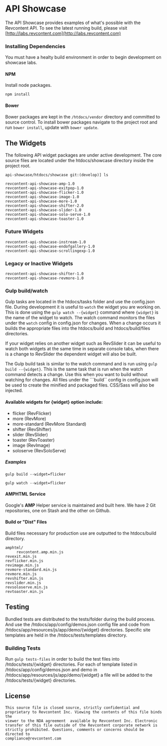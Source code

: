 # API Showcase

The API Showcase provides examples of what's possible with the Revcontent API. To see the latest running build,
please visit [http://labs.revcontent.com](http://labs.revcontent.com)

### Installing Dependencies

You must have a healty build environment in order to begin development on showcase labs.

#### NPM
Install node packages.

```
npm install
```

#### Bower
Bower packages are kept in the ```/htdocs/vendor``` directory and committed to source control. To install bower packages navigate to the project root and run ```bower install```, update with ```bower update```.

## The Widgets

The following API widget packages are under active development. The core source files are located under the htdocs/showcase directory inside the project root.

```
api-showcase/htdocs/showcase git:(develop)] ls

revcontent-api-showcase-amp-1.0
revcontent-api-showcase-exitpop-1.0
revcontent-api-showcase-flicker-1.0
revcontent-api-showcase-image-1.0
revcontent-api-showcase-more-1.0
revcontent-api-showcase-shifter-2.0
revcontent-api-showcase-slider-1.0
revcontent-api-showcase-solo-serve-1.0
revcontent-api-showcase-toaster-1.0
```

### Future Widgets

```
revcontent-api-showcase-instream-1.0
revcontent-api-showcase-endofgallery-1.0
revcontent-api-showcase-scrollingexp-1.0

```

### Legacy or Inactive Widgets

```
revcontent-api-showcase-shifter-1.0 
revcontent-api-showcase-revmore-1.0

```

### Gulp build/watch

Gulp tasks are located in the htdocs/tasks folder and use the config.json file. During development it is useful to ```watch``` the widget you are working on. This is done using the ```gulp watch --{widget}``` command where ```{widget}``` is the name of the widget to watch. The watch command monitors the files under the ```watch``` config in config.json for changes. When a change occurs it builds the appropriate files into the htdocs/build and htdocs/build/files directories. 

If your widget relies on another widget such as RevSlider it can be useful to watch both widgets at the same time in separate console tabs, when there is a change to RevSlider the dependent widget will also be built.

The Gulp build task is similar to the watch command and is run using ```gulp build --{widget}```. This is the same task that is run when the watch command detects a change. Use this when you want to build without watching for changes. All files under the ```build`` config in config.json will be used to create the minified and packaged files. CSS/Sass will also be injected.

#### Available widgets for {widget} option include: 

* flicker (RevFlicker)
* more (RevMore)
* more-standard (RevMore Standard)
* shifter (RevShifter)
* slider (RevSlider)
* toaster (RevToaster)
* image (RevImage)
* soloserve (RevSoloServe)

##### Examples

```
gulp build --widget=flicker
```

```
gulp watch --widget=flicker
```

#### AMPHTML Service

Google's **AMP** Helper service is maintained and built here. We have 2 Git repositories, one on Stash and the other on Github.
#### Build or "Dist" Files

Build files necessary for production use are outputted to the htdocs/build directory.

```
amphtml/           
     revcontent.amp.min.js
revexit.min.js
revflicker.min.js
revimage.min.js
revmore-standard.min.js
revmore.min.js
revshifter.min.js
revslider.min.js
revsoloserve.min.js
revtoaster.min.js
```

## Testing

Bundled tests are distributed to the tests/folder during the build process. And use the /htdocs/app/config/demos.json config file and code from /htdocs/app/resources/js/app/demo/{widget} directories. Specific site templates are held in the /htdocs/tests/templates directory.

### Building Tests

Run ```gulp tests-files``` in order to build the test files into /htdocs/tests/{widget} directories. For each of template listed in /htdocs/app/config/demos.json and demo in /htdocs/app/resources/js/app/demo/{widget} a file will be added to the /htdocs/tests/{widget} directories.

## License

```
This source file is closed source, strictly confidential and
proprietary to Revcontent Inc. Viewing the contents of this file binds the
viewer to the NDA agreement  available by Revcontent Inc. Electronic
transfer of this file outside of the Revcontent corporate network is
strictly prohibited. Questions, comments or concerns should be directed to
compliance@revcontent.com
```
